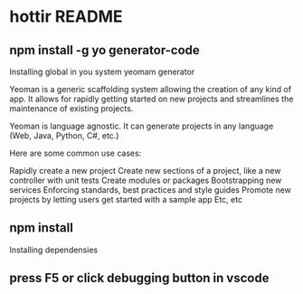 # hottir README

## npm install -g yo generator-code
Installing global in you system yeomam generator

Yeoman is a generic scaffolding system allowing the creation of any kind of app. It allows for rapidly getting started on new projects and streamlines the maintenance of existing projects.

Yeoman is language agnostic. It can generate projects in any language (Web, Java, Python, C#, etc.)

Here are some common use cases:

Rapidly create a new project
Create new sections of a project, like a new controller with unit tests
Create modules or packages
Bootstrapping new services
Enforcing standards, best practices and style guides
Promote new projects by letting users get started with a sample app
Etc, etc

## npm install
Installing dependensies

## press F5 or click debugging button in vscode